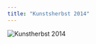 ```yaml
---
title: "Kunstsherbst 2014"
---
```

![Kunstherbst 2014](img/kunstherbt-2014/kunstherbst-2014-einladung.jpg)
